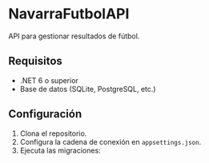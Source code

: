 # NavarraFutbolAPI

API para gestionar resultados de fútbol.

## Requisitos
- .NET 6 o superior
- Base de datos (SQLite, PostgreSQL, etc.)

## Configuración
1. Clona el repositorio.
2. Configura la cadena de conexión en `appsettings.json`.
3. Ejecuta las migraciones: